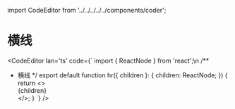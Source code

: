 import CodeEditor from '../../../../../components/coder';

# 横线

<CodeEditor lan='ts' code={`
import { ReactNode } from 'react';\n
/**
 * 横线
 */
export default function hr({ children }: { children: ReactNode; }) {
	return <>
		<div >
			{children}
		</div>
		<style jsx>{\`
div{
	display: flex;
	flex-direction: row;
	margin-left: 5%;
	margin-right: 5%;
	font-size: 24px;
	color: #666666;
}
div:before,div:after {
	content: "";
	flex: 1 1;
	border-bottom: 2px solid yellowgreen;
	margin: auto;
}
\`}</style>
	</>;
}
`} />
